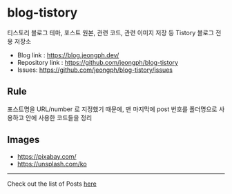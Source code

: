 # blog-tistory
티스토리 블로그 테마, 포스트 원본, 관련 코드, 관련 이미지 저장 등 Tistory 블로그 전용 저장소

- Blog link : https://blog.jeongph.dev/
- Repository link : https://github.com/jeongph/blog-tistory
- Issues: https://github.com/jeongph/blog-tistory/issues

## Rule
포스트명을 URL/number 로 지정했기 때문에, 맨 마지막에 post 번호를 폴더명으로 사용하고 안에 사용한 코드들을 정리

## Images
- https://pixabay.com/
- https://unsplash.com/ko

---

Check out the list of Posts [here](./posts)

<!-- 
https://1drv.ms/u/s!AkiWJ2btl4VChoJTFxJo1be-817veg?e=VBJh1i
-->
